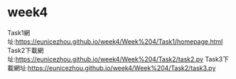 # week4
Task1網址:https://eunicezhou.github.io/week4/Week%204/Task1/homepage.html
Task2下載網址:https://eunicezhou.github.io/week4/Week%204/Task2/task2.py
Task3下載網址:https://eunicezhou.github.io/week4/Week%204/Task2/task3.py
